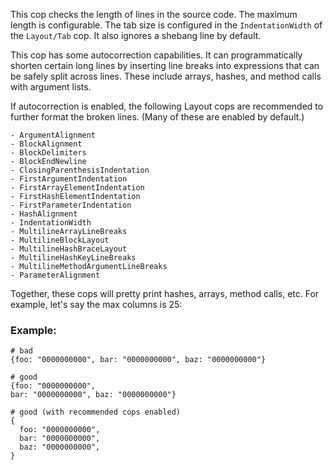 This cop checks the length of lines in the source code.
The maximum length is configurable.
The tab size is configured in the `IndentationWidth`
of the `Layout/Tab` cop.
It also ignores a shebang line by default.

This cop has some autocorrection capabilities.
It can programmatically shorten certain long lines by
inserting line breaks into expressions that can be safely
split across lines. These include arrays, hashes, and
method calls with argument lists.

If autocorrection is enabled, the following Layout cops
are recommended to further format the broken lines.
(Many of these are enabled by default.)

    - ArgumentAlignment
    - BlockAlignment
    - BlockDelimiters
    - BlockEndNewline
    - ClosingParenthesisIndentation
    - FirstArgumentIndentation
    - FirstArrayElementIndentation
    - FirstHashElementIndentation
    - FirstParameterIndentation
    - HashAlignment
    - IndentationWidth
    - MultilineArrayLineBreaks
    - MultilineBlockLayout
    - MultilineHashBraceLayout
    - MultilineHashKeyLineBreaks
    - MultilineMethodArgumentLineBreaks
    - ParameterAlignment

Together, these cops will pretty print hashes, arrays,
method calls, etc. For example, let's say the max columns
is 25:

### Example:

    # bad
    {foo: "0000000000", bar: "0000000000", baz: "0000000000"}

    # good
    {foo: "0000000000",
    bar: "0000000000", baz: "0000000000"}

    # good (with recommended cops enabled)
    {
      foo: "0000000000",
      bar: "0000000000",
      baz: "0000000000",
    }